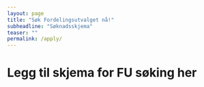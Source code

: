 ```yaml
---
layout: page
title: "Søk Fordelingsutvalget nå!"
subheadline: "Søknadsskjema"
teaser: ""
permalink: /apply/
---
```


# Legg til skjema for FU søking her